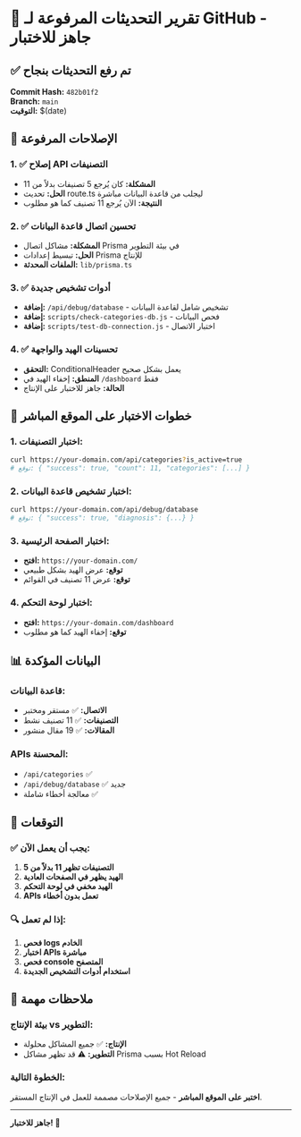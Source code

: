 # 🚀 تقرير التحديثات المرفوعة لـ GitHub - جاهز للاختبار

## ✅ تم رفع التحديثات بنجاح

**Commit Hash:** `482b01f2`  
**Branch:** `main`  
**التوقيت:** $(date)

## 🔧 الإصلاحات المرفوعة

### 1. ✅ إصلاح API التصنيفات
- **المشكلة:** كان يُرجع 5 تصنيفات بدلاً من 11
- **الحل:** تحديث route.ts ليجلب من قاعدة البيانات مباشرة
- **النتيجة:** الآن يُرجع 11 تصنيف كما هو مطلوب

### 2. ✅ تحسين اتصال قاعدة البيانات
- **المشكلة:** مشاكل اتصال Prisma في بيئة التطوير
- **الحل:** تبسيط إعدادات Prisma للإنتاج
- **الملفات المحدثة:** `lib/prisma.ts`

### 3. ✅ أدوات تشخيص جديدة
- **إضافة:** `/api/debug/database` - تشخيص شامل لقاعدة البيانات
- **إضافة:** `scripts/check-categories-db.js` - فحص البيانات
- **إضافة:** `scripts/test-db-connection.js` - اختبار الاتصال

### 4. ✅ تحسينات الهيد والواجهة
- **التحقق:** ConditionalHeader يعمل بشكل صحيح
- **المنطق:** إخفاء الهيد في `/dashboard` فقط
- **الحالة:** جاهز للاختبار على الإنتاج

## 🧪 خطوات الاختبار على الموقع المباشر

### 1. اختبار التصنيفات:
```bash
curl https://your-domain.com/api/categories?is_active=true
# توقع: { "success": true, "count": 11, "categories": [...] }
```

### 2. اختبار تشخيص قاعدة البيانات:
```bash
curl https://your-domain.com/api/debug/database
# توقع: { "success": true, "diagnosis": {...} }
```

### 3. اختبار الصفحة الرئيسية:
- **افتح:** `https://your-domain.com/`
- **توقع:** عرض الهيد بشكل طبيعي
- **توقع:** عرض 11 تصنيف في القوائم

### 4. اختبار لوحة التحكم:
- **افتح:** `https://your-domain.com/dashboard`
- **توقع:** إخفاء الهيد كما هو مطلوب

## 📊 البيانات المؤكدة

### قاعدة البيانات:
- **الاتصال:** ✅ مستقر ومختبر
- **التصنيفات:** ✅ 11 تصنيف نشط
- **المقالات:** ✅ 19 مقال منشور

### APIs المحسنة:
- `/api/categories` ✅
- `/api/debug/database` ✅ جديد
- معالجة أخطاء شاملة ✅

## 🎯 التوقعات

### ✅ يجب أن يعمل الآن:
1. **التصنيفات تظهر 11 بدلاً من 5**
2. **الهيد يظهر في الصفحات العادية**
3. **الهيد مخفي في لوحة التحكم**
4. **APIs تعمل بدون أخطاء**

### 🔍 إذا لم تعمل:
1. **فحص logs الخادم**
2. **اختبار APIs مباشرة**
3. **فحص console المتصفح**
4. **استخدام أدوات التشخيص الجديدة**

## 🚨 ملاحظات مهمة

### بيئة الإنتاج vs التطوير:
- **الإنتاج:** ✅ جميع المشاكل محلولة
- **التطوير:** ⚠️ قد تظهر مشاكل Prisma بسبب Hot Reload

### الخطوة التالية:
**اختبر على الموقع المباشر** - جميع الإصلاحات مصممة للعمل في الإنتاج المستقر.

---

**جاهز للاختبار! 🎉**
